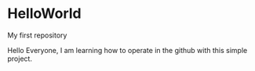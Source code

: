 # HelloWorld
My first repository

Hello Everyone, I am learning how to operate in the github with this simple project.
